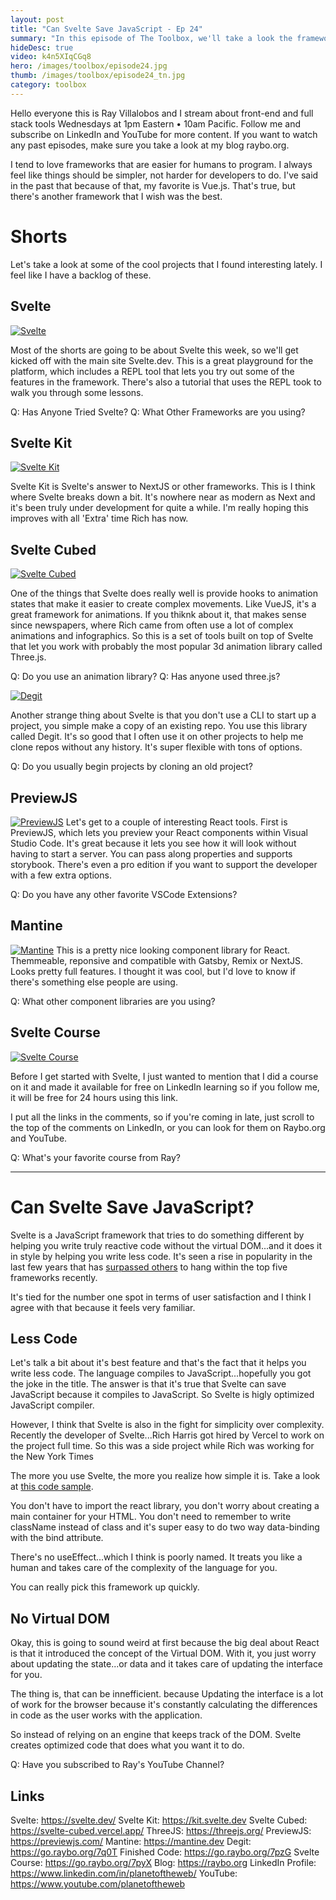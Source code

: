 ```yaml
---
layout: post
title: "Can Svelte Save JavaScript - Ep 24"
summary: "In this episode of The Toolbox, we'll take a look the framework I wish was the most popular...SvelteJS. I have some great tools in the shorts including Svelte and React utilities...and you'll find out why I think Svelte can save JavaScript. The pace of the web is relentless and that's why you need the Toolbox"
hideDesc: true
video: k4n5XIqCGq8
hero: /images/toolbox/episode24.jpg
thumb: /images/toolbox/episode24_tn.jpg
category: toolbox
---
```


Hello everyone this is Ray Villalobos and I stream about front-end and full stack tools Wednesdays at 1pm Eastern • 10am Pacific. Follow me and subscribe on LinkedIn and YouTube for more content. If you want to watch any past episodes, make sure you take a look at my blog raybo.org.

I tend to love frameworks that are easier for humans to program. I always feel like things should be simpler, not harder for developers to do. I've said in the past that because of that, my favorite is Vue.js. That's true, but there's another framework that I wish was the best.

# Shorts

Let's take a look at some of the cool projects that I found interesting lately. I feel like I have a backlog of these.

## Svelte

[![Svelte](/images/toolbox/2022-04-13_10-08-44.png)](https://svelte.dev/)

Most of the shorts are going to be about Svelte this week, so we'll get kicked off with the main site Svelte.dev. This is a great playground for the platform, which includes a REPL tool that lets you try out some of the features in the framework. There's also a tutorial that uses the REPL took to walk you through some lessons.

Q: Has Anyone Tried Svelte?
Q: What Other Frameworks are you using?

## Svelte Kit

[![Svelte Kit](/images/toolbox/2022-04-13_12-00-48.png)](https://kit.svelte.dev)

Svelte Kit is Svelte's answer to NextJS or other frameworks. This is I think where Svelte breaks down a bit. It's nowhere near as modern as Next and it's been truly under development for quite a while. I'm really hoping this improves with all 'Extra' time Rich has now.

## Svelte Cubed

[![Svelte Cubed](/images/toolbox/2022-04-13_12-03-29.png)](https://svelte-cubed.vercel.app/)

One of the things that Svelte does really well is provide hooks to animation states that make it easier to create complex movements. Like VueJS, it's a great framework for animations. If you thiknk about it, that makes sense since newspapers, where Rich came from often use a lot of complex animations and infographics. So this is a set of tools built on top of Svelte that let you work with probably the most popular 3d animation library called Three.js.

Q: Do you use an animation library?
Q: Has anyone used three.js?

[![Degit](/images/toolbox/2022-04-13_12-06-52.png)](https://github.com/Rich-Harris/degit)

Another strange thing about Svelte is that you don't use a CLI to start up a project, you simple make a copy of an existing repo. You use this library called Degit. It's so good that I often use it on other projects to help me clone repos without any history. It's super flexible with tons of options.

Q: Do you usually begin projects by cloning an old project?

## PreviewJS

[![PreviewJS](/images/toolbox/2022-04-13_12-09-22.png)](https://previewjs.com/)
Let's get to a couple of interesting React tools. First is PreviewJS, which lets you preview your React components within Visual Studio Code. It's great because it lets you see how it will look without having to start a server. You can pass along properties and supports storybook. There's even a pro edition if you want to support the developer with a few extra options.

Q: Do you have any other favorite VSCode Extensions?

## Mantine

[![Mantine](/images/toolbox/2022-04-13_12-13-03.png)](https://mantine.dev)
This is a pretty nice looking component library for React. Themmeable, reponsive and compatible with Gatsby, Remix or NextJS. Looks pretty full features. I thought it was cool, but I'd love to know if there's something else people are using.

Q: What other component libraries are you using?

## Svelte Course

[![Svelte Course](/images/toolbox/2022-04-13_12-16-22.png)](https://go.raybo.org/7pyX)

Before I get started with Svelte, I just wanted to mention that I did a course on it and made it available for free on LinkedIn learning so if you follow me, it will be free for 24 hours using this link.

I put all the links in the comments, so if you're coming in late, just scroll to the top of the comments on LinkedIn, or you can look for them on Raybo.org and YouTube.

Q: What's your favorite course from Ray?

---

# Can Svelte Save JavaScript?

Svelte is a JavaScript framework that tries to do something different by helping you write truly reactive code without the virtual DOM...and it does it in style by helping you write less code. It's seen a rise in popularity in the last few years that has [surpassed others](https://go.raybo.org/7pzX) to hang within the top five frameworks recently.

It's tied for the number one spot in terms of user satisfaction and I think I agree with that because it feels very familiar.

## Less Code

Let's talk a bit about it's best feature and that's the fact that it helps you write less code. The language compiles to JavaScript...hopefully you got the joke in the title. The answer is that it's true that Svelte can save JavaScript because it compiles to JavaScript. So Svelte is higly optimized JavaScript compiler.

However, I think that Svelte is also in the fight for simplicity over complexity. Recently the developer of Svelte...Rich Harris got hired by Vercel to work on the project full time. So this was a side project while Rich was working for the New York Times

The more you use Svelte, the more you realize how simple it is. Take a look at [this code sample](https://svelte.dev/blog/write-less-code).

You don't have to import the react library, you don't worry about creating a main container for your HTML. You don't need to remember to write className instead of class and it's super easy to do two way data-binding with the bind attribute.

There's no useEffect...which I think is poorly named. It treats you like a human and takes care of the complexity of the language for you.

You can really pick this framework up quickly.

## No Virtual DOM

Okay, this is going to sound weird at first because the big deal about React is that it introduced the concept of the Virtual DOM. With it, you just worry about updating the state...or data and it takes care of updating the interface for you.

The thing is, that can be innefficient. because Updating the interface is a lot of work for the browser because it's constantly calculating the differences in code as the user works with the application.

So instead of relying on an engine that keeps track of the DOM. Svelte creates optimized code that does what you want it to do.

Q: Have you subscribed to Ray's YouTube Channel?

## Links

Svelte: https://svelte.dev/
Svelte Kit: https://kit.svelte.dev
Svelte Cubed: https://svelte-cubed.vercel.app/
ThreeJS: https://threejs.org/
PreviewJS: https://previewjs.com/
Mantine: https://mantine.dev
Degit: https://go.raybo.org/7q0T
Finished Code: https://go.raybo.org/7pzG
Svelte Course: https://go.raybo.org/7pyX
Blog: https://raybo.org
LinkedIn Profile: https://www.linkedin.com/in/planetoftheweb/
YouTube: https://www.youtube.com/planetoftheweb
